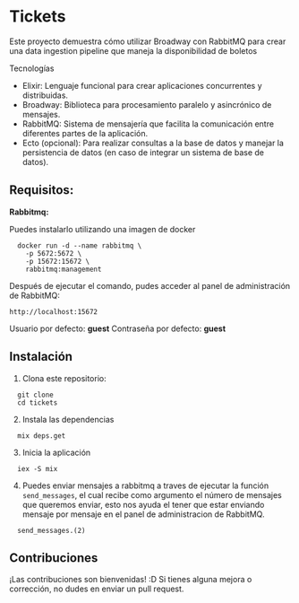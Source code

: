 # Tickets

Este proyecto demuestra cómo utilizar Broadway con RabbitMQ para crear una data ingestion pipeline que maneja la disponibilidad de boletos

Tecnologías

  - Elixir: Lenguaje funcional para crear aplicaciones concurrentes y distribuidas.
  - Broadway: Biblioteca para procesamiento paralelo y asincrónico de mensajes.
  - RabbitMQ: Sistema de mensajería que facilita la comunicación entre diferentes partes de la aplicación.
  - Ecto (opcional): Para realizar consultas a la base de datos y manejar la persistencia de datos (en caso de integrar un sistema de base de datos).

## Requisitos:

**Rabbitmq:**

Puedes instalarlo utilizando una imagen de docker

```shell
  docker run -d --name rabbitmq \
    -p 5672:5672 \
    -p 15672:15672 \
    rabbitmq:management
```

Después de ejecutar el comando, pudes acceder al panel de administración de RabbitMQ:

`http://localhost:15672`

  Usuario por defecto: **guest**
  Contraseña por defecto: **guest**

## Instalación

1. Clona este repositorio:

```shell  
  git clone 
  cd tickets
```
 
2. Instala las dependencias

```shell  
  mix deps.get
```

3. Inicia la aplicación 

```shell  
  iex -S mix
```

4. Puedes enviar mensajes a rabbitmq a traves de ejecutar la función `send_messages`, el cual recibe como argumento el número de mensajes que queremos enviar, esto nos ayuda el tener que estar enviando mensaje por mensaje en el panel de administracion de RabbitMQ.

```shell  
  send_messages.(2)
```


## Contribuciones

¡Las contribuciones son bienvenidas! :D Si tienes alguna mejora o corrección, no dudes en enviar un pull request.